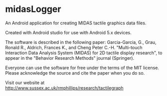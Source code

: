 # midasLogger
An Android application for creating MIDAS tactile graphics data files.

Created with Android studio for use with Android 5.x devices.

The software is described in the following paper:
Garcia-Garcia, G., Grau, Ronald R., Aldrich, Frances K., and Cheng Peter C.-H. "Multi-touch Interaction Data Analysis System (MIDAS) for 2D tactile display research", to appear in the "Behavior Research Methods" journal (Springer).

Everyone can use the software for free under the terms of the MIT license. Please acknowledge the source and cite the paper when you do so.

Visit our website at http://www.sussex.ac.uk/rmphillips/research/tactilegraph
